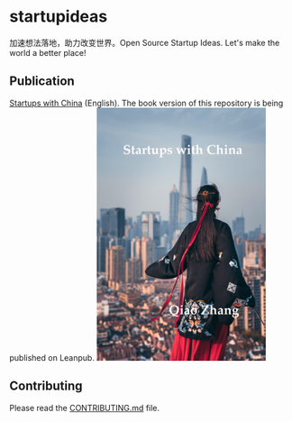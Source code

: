 # startupideas
加速想法落地，助力改变世界。Open Source Startup Ideas. Let's make the world a better place!

## Publication
[Startups with China](https://leanpub.com/startupswithchina) (English). The book version of this repository is being published on Leanpub.
<img src="manuscript/images/cover.jpg" width="300">

## Contributing
Please read the [CONTRIBUTING.md](/CONTRIBUTING.md) file.

